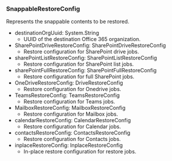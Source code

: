 ### SnappableRestoreConfig
Represents the snappable contents to be restored.

- destinationOrgUuid: System.String
  - UUID of the destination Office 365 organization.
- SharePointDriveRestoreConfig: SharePointDriveRestoreConfig
  - Restore configuration for SharePoint drive jobs.
- sharePointListRestoreConfig: SharePointListRestoreConfig
  - Restore configuration for SharePoint list jobs.
- sharePointFullRestoreConfig: SharePointFullRestoreConfig
  - Restore configuration for full SharePoint jobs.
- OneDriveRestoreConfig: DriveRestoreConfig
  - Restore configuration for Onedrive jobs.
- TeamsRestoreConfig: TeamsRestoreConfig
  - Restore configuration for Teams jobs.
- MailboxRestoreConfig: MailboxRestoreConfig
  - Restore configuration for Mailbox jobs.
- calendarRestoreConfig: CalendarRestoreConfig
  - Restore configuration for Calendar jobs.
- contactsRestoreConfig: ContactsRestoreConfig
  - Restore configuration for Contacts jobs.
- inplaceRestoreConfig: InplaceRestoreConfig
  - In-place restore configuration for restore jobs.
